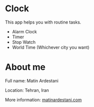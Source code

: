 # Clock
This app helps you with routine tasks.
- Alarm Clock
- Timer
- Stop Watch
- World Time (Whichever city you want)

# About me
Full name: Matin Ardestani

Location: Tehran, Iran

More information: [matinardestani.com](https://matinardestani.com)
